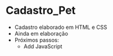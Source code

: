 # Cadastro_Pet

- Cadastro elaborado em HTML e CSS
- Ainda em elaboração
- Próximos passos:
  - Add JavaScript
